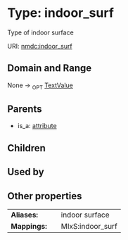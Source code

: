 
# Type: indoor_surf


Type of indoor surface

URI: [nmdc:indoor_surf](https://microbiomedata/meta/indoor_surf)


## Domain and Range

None ->  <sub>OPT</sub> [TextValue](TextValue.md)

## Parents

 *  is_a: [attribute](attribute.md)

## Children


## Used by


## Other properties

|  |  |  |
| --- | --- | --- |
| **Aliases:** | | indoor surface |
| **Mappings:** | | MIxS:indoor_surf |

